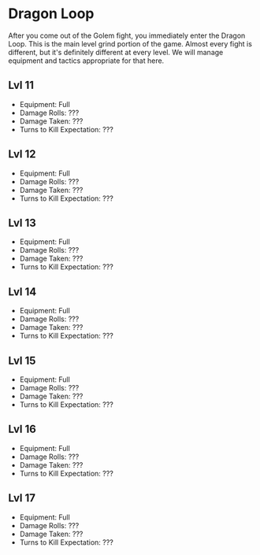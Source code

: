 # Dragon Loop

After you come out of the Golem fight, you immediately enter the Dragon Loop.
This is the main level grind portion of the game. Almost every fight is
different, but it's definitely different at every level. We will manage
equipment and tactics appropriate for that here.

## Lvl 11

  * Equipment: Full
  * Damage Rolls: ???
  * Damage Taken: ???
  * Turns to Kill Expectation: ???

## Lvl 12

  * Equipment: Full
  * Damage Rolls: ???
  * Damage Taken: ???
  * Turns to Kill Expectation: ???

## Lvl 13

  * Equipment: Full
  * Damage Rolls: ???
  * Damage Taken: ???
  * Turns to Kill Expectation: ???

## Lvl 14

  * Equipment: Full
  * Damage Rolls: ???
  * Damage Taken: ???
  * Turns to Kill Expectation: ???

## Lvl 15

  * Equipment: Full
  * Damage Rolls: ???
  * Damage Taken: ???
  * Turns to Kill Expectation: ???

## Lvl 16

  * Equipment: Full
  * Damage Rolls: ???
  * Damage Taken: ???
  * Turns to Kill Expectation: ???

## Lvl 17

  * Equipment: Full
  * Damage Rolls: ???
  * Damage Taken: ???
  * Turns to Kill Expectation: ???